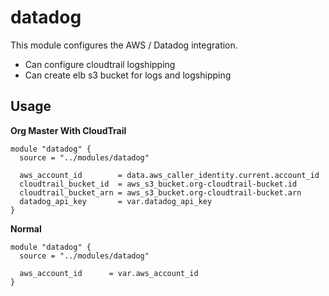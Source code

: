 # datadog

This module configures the AWS / Datadog integration.

- Can configure cloudtrail logshipping
- Can create elb s3 bucket for logs and logshipping


## Usage

**Org Master With CloudTrail**

```
module "datadog" {
  source = "../modules/datadog"

  aws_account_id        = data.aws_caller_identity.current.account_id
  cloudtrail_bucket_id  = aws_s3_bucket.org-cloudtrail-bucket.id
  cloudtrail_bucket_arn = aws_s3_bucket.org-cloudtrail-bucket.arn
  datadog_api_key       = var.datadog_api_key
}
```

**Normal**

```
module "datadog" {
  source = "../modules/datadog"

  aws_account_id      = var.aws_account_id
}
```
